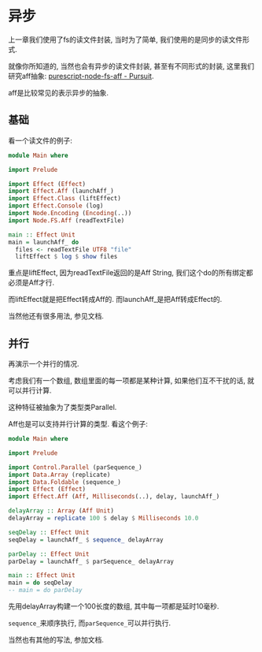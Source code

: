 # 异步

上一章我们使用了fs的读文件封装, 当时为了简单, 我们使用的是同步的读文件形式.

就像你所知道的, 当然也会有异步的读文件封装, 甚至有不同形式的封装, 这里我们研究aff抽象: [purescript-node-fs-aff - Pursuit](https://pursuit.purescript.org/packages/purescript-node-fs-aff/7.0.0).

aff是比较常见的表示异步的抽象.

## 基础

看一个读文件的例子:

```haskell
module Main where

import Prelude

import Effect (Effect)
import Effect.Aff (launchAff_)
import Effect.Class (liftEffect)
import Effect.Console (log)
import Node.Encoding (Encoding(..))
import Node.FS.Aff (readTextFile)

main :: Effect Unit
main = launchAff_ do
  files <- readTextFile UTF8 "file"
  liftEffect $ log $ show files
```

重点是liftEffect, 因为readTextFile返回的是Aff String, 我们这个do的所有绑定都必须是Aff才行.

而liftEffect就是把Effect转成Aff的. 而launchAff_是把Aff转成Effect的.

当然他还有很多用法, 参见文档.

## 并行

再演示一个并行的情况.

考虑我们有一个数组, 数组里面的每一项都是某种计算, 如果他们互不干扰的话, 就可以并行计算.

这种特征被抽象为了类型类Parallel.

Aff也是可以支持并行计算的类型. 看这个例子:

```haskell
module Main where

import Prelude

import Control.Parallel (parSequence_)
import Data.Array (replicate)
import Data.Foldable (sequence_)
import Effect (Effect)
import Effect.Aff (Aff, Milliseconds(..), delay, launchAff_)

delayArray :: Array (Aff Unit)
delayArray = replicate 100 $ delay $ Milliseconds 10.0

seqDelay :: Effect Unit
seqDelay = launchAff_ $ sequence_ delayArray

parDelay :: Effect Unit
parDelay = launchAff_ $ parSequence_ delayArray

main :: Effect Unit
main = do seqDelay
-- main = do parDelay
```

先用delayArray构建一个100长度的数组, 其中每一项都是延时10毫秒.

`sequence_`来顺序执行, 而`parSequence_`可以并行执行.

当然也有其他的写法, 参加文档.